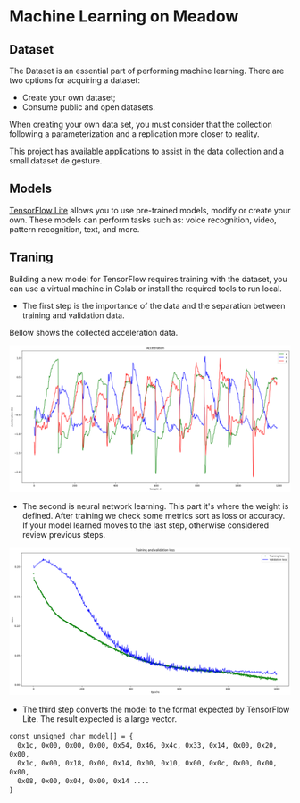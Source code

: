 # Machine Learning on Meadow

## Dataset

The Dataset is an essential part of performing machine learning. There are two options for acquiring a dataset:
- Create your own dataset;
- Consume public and open datasets.

When creating your own data set, you must consider that the collection following a parameterization and a replication more closer to reality.

This project has available applications to assist in the data collection and a small dataset de gesture.

## Models

[TensorFlow Lite][1] allows you to use pre-trained models, modify or create your own. These models can perform tasks such as: voice recognition, video, pattern recognition, text, and more.

## Traning

Building a new model for TensorFlow requires training with the dataset, you can use a virtual machine in Colab or install the required tools to run local.

- The first step is the importance of the data and the separation between training and validation data.

Bellow shows the collected acceleration data.

![right](../Training/Images/right_data.png "Acceleromter Data")

- The second is neural network learning. This part it's where the weight is defined. After training we check some metrics sort as loss or accuracy. If your model learned moves to the last step, otherwise considered review previous steps.

![Traning and Validation Loss](../Training/Images/traning_vs_validation.png "Validation vs Traning")

- The third step converts the model to the format expected by TensorFlow Lite. The result expected is a large vector.

```
const unsigned char model[] = {
  0x1c, 0x00, 0x00, 0x00, 0x54, 0x46, 0x4c, 0x33, 0x14, 0x00, 0x20, 0x00,
  0x1c, 0x00, 0x18, 0x00, 0x14, 0x00, 0x10, 0x00, 0x0c, 0x00, 0x00, 0x00,
  0x08, 0x00, 0x04, 0x00, 0x14 ....
}
```

[1]: https://www.tensorflow.org/lite/models
